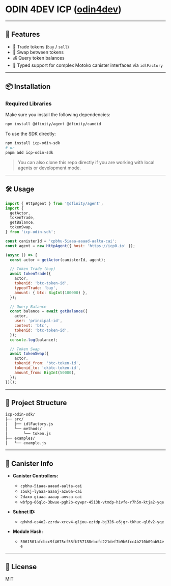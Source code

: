 # ODIN 4DEV ICP ([odin4dev](https://odin4dev.fun))
---

## 🚀 Features

* 💱 Trade tokens (`buy` / `sell`)
* 🔄 Swap between tokens
* 💰 Query token balances
* 🧩 Typed support for complex Motoko canister interfaces via `idlFactory`

---

## 📦 Installation


### Required Libraries
Make sure you install the following dependencies:

```bash
npm install @dfinity/agent @dfinity/candid
```

To use the SDK directly:

```bash
npm install icp-odin-sdk
# or
pnpm add icp-odin-sdk
```

> You can also clone this repo directly if you are working with local agents or development mode.

---

## 🛠 Usage

```js
import { HttpAgent } from '@dfinity/agent';
import {
  getActor,
  tokenTrade,
  getBalance,
  tokenSwap,
} from 'icp-odin-sdk';

const canisterId = 'cpbhu-5iaaa-aaaad-aalta-cai';
const agent = new HttpAgent({ host: 'https://icp0.io' });

(async () => {
  const actor = getActor(canisterId, agent);

  // Token Trade (buy)
  await tokenTrade({
    actor,
    tokenid: 'btc-token-id',
    typeofTrade: 'buy',
    amount: { btc: BigInt(100000) },
  });

  // Query Balance
  const balance = await getBalance({
    actor,
    user: 'principal-id',
    context: 'btc',
    tokenid: 'btc-token-id',
  });
  console.log(balance);

  // Token Swap
  await tokenSwap({
    actor,
    tokenid_from: 'btc-token-id',
    tokenid_to: 'ckbtc-token-id',
    amount_from: BigInt(50000),
  });
})();
```

---

## 📁 Project Structure

```bash
icp-odin-sdk/
├── src/
│   ├── idlFactory.js
│   └── methods/
│       └── token.js
├── examples/
│   └── example.js
```

---

## 🧠 Canister Info

* **Canister Controllers:**

  * `cpbhu-5iaaa-aaaad-aalta-cai`
  * `z5ukj-lyaaa-aaaaj-azw6a-cai`
  * `2daxo-giaaa-aaaap-anvca-cai`
  * `wbfpg-66qlo-3bwue-pgh2b-oywpr-45i3b-vtmdp-hivfe-r7h5m-ktja2-yqe`

* **Subnet ID:**

  * `qdvhd-os4o2-zzrdw-xrcv4-gljou-eztdp-bj326-e6jgr-tkhuc-ql6v2-yqe`

* **Module Hash:**

  * `5061501afcbcc9f4675cf58fb757188ebcfc221def7b9b6fcc4b210b09ab54ee`

---

## 📄 License

MIT
